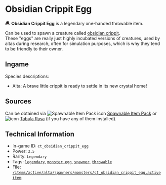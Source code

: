 # Obsidian Crippit Egg

<img src="https://raw.githubusercontent.com/Ceterai/Enternia/main/items/active/alta/spawners/monsters/ct_obsidian_crippit_egg.png" alt="Obsidian Crippit Egg icon" loading="lazy" height="16px" width="auto" /> **Obsidian Crippit Egg** is a legendary one-handed throwable item.

Can be used to spawn a creature called [obsidian crippit](https://ceterai.github.io/MyEnternia/Wiki/obsidiancrippit).  
These "eggs" are really just highly incubated versions of creatures, used by altas during research, often for simulation purposes, which is why they tend to be friendly to their owner.

## Ingame

Species descriptions:

- Alta: A brave little crippit is ready to settle in its new crystal home!

## Sources

Can be obtained via <img src="https://raw.githubusercontent.com/Silverfeelin/Starbound-SpawnableItemPack/master/interface/sip/iconSmall.png" alt="Spawnable Item Pack icon" width="18" height="14"/> [Spawnable Item Pack](https://steamcommunity.com/sharedfiles/filedetails/?id=733665104) or <img src="https://steamuserimages-a.akamaihd.net/ugc/263843960696222713/3EC9A7C005541F7D577EBCB8C5736B4EFC9973D6/" alt="icon" width="8" height="12"/> [Tabula Rasa](https://community.playstarbound.com/resources/the-tabula-rasa.3222/) (if you have any of them installed).

## Technical Information

- In-game ID: `ct_obsidian_crippit_egg`
- Power: `3.5`
- Rarity: `Legendary`
- Tags: [`legendary`](https://ceterai.github.io/MyEnternia/Wiki/Tags/Legendary), [`monster_egg`](https://ceterai.github.io/MyEnternia/Wiki/Tags/MonsterEgg), [`spawner`](https://ceterai.github.io/MyEnternia/Wiki/Tags/Spawner), [`throwable`](https://ceterai.github.io/MyEnternia/Wiki/Tags/Throwable)
- File: [`/items/active/alta/spawners/monsters/ct_obsidian_crippit_egg.activeitem`](https://github.com/Ceterai/Enternia/blob/main/items/active/alta/spawners/monsters/ct_obsidian_crippit_egg.activeitem)
